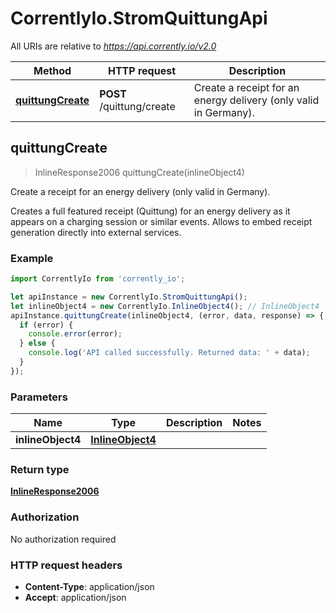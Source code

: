 # CorrentlyIo.StromQuittungApi

All URIs are relative to *https://api.corrently.io/v2.0*

Method | HTTP request | Description
------------- | ------------- | -------------
[**quittungCreate**](StromQuittungApi.md#quittungCreate) | **POST** /quittung/create | Create a receipt for an energy delivery (only valid in Germany).



## quittungCreate

> InlineResponse2006 quittungCreate(inlineObject4)

Create a receipt for an energy delivery (only valid in Germany).

Creates a full featured receipt (Quittung) for an energy delivery as it appears on a charging session or similar events. Allows to embed receipt generation directly into external services. 

### Example

```javascript
import CorrentlyIo from 'corrently_io';

let apiInstance = new CorrentlyIo.StromQuittungApi();
let inlineObject4 = new CorrentlyIo.InlineObject4(); // InlineObject4 | 
apiInstance.quittungCreate(inlineObject4, (error, data, response) => {
  if (error) {
    console.error(error);
  } else {
    console.log('API called successfully. Returned data: ' + data);
  }
});
```

### Parameters


Name | Type | Description  | Notes
------------- | ------------- | ------------- | -------------
 **inlineObject4** | [**InlineObject4**](InlineObject4.md)|  | 

### Return type

[**InlineResponse2006**](InlineResponse2006.md)

### Authorization

No authorization required

### HTTP request headers

- **Content-Type**: application/json
- **Accept**: application/json

